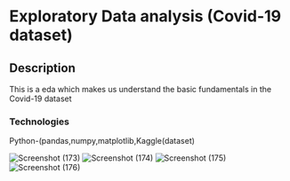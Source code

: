 # Exploratory Data analysis (Covid-19 dataset)

## Description
This is a eda which makes us understand the basic fundamentals in the Covid-19 dataset

### Technologies
Python-(pandas,numpy,matplotlib,Kaggle(dataset)

![Screenshot (173)](https://user-images.githubusercontent.com/90571547/185955563-43ff0af9-6f18-452f-b2a9-ded70be1e0db.png)
![Screenshot (174)](https://user-images.githubusercontent.com/90571547/185955573-c5446f23-d5bb-4b87-808f-a805356279e9.png)
![Screenshot (175)](https://user-images.githubusercontent.com/90571547/185955579-2ecf6c0f-be79-4688-a18b-244961a1a599.png)
![Screenshot (176)](https://user-images.githubusercontent.com/90571547/185955588-ef6d2a75-fd97-4ce5-88d5-b163b887cca5.png)

